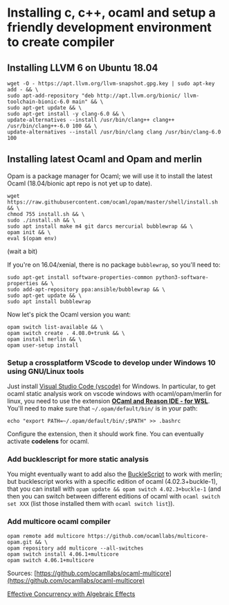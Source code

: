 # Installing c, c++, ocaml and setup a friendly development environment to create compiler

## Installing LLVM 6 on Ubuntu 18.04

    wget -O - https://apt.llvm.org/llvm-snapshot.gpg.key | sudo apt-key add - && \
    sudo apt-add-repository "deb http://apt.llvm.org/bionic/ llvm-toolchain-bionic-6.0 main" && \
    sudo apt-get update && \
    sudo apt-get install -y clang-6.0 && \
    update-alternatives --install /usr/bin/clang++ clang++ /usr/bin/clang++-6.0 100 && \
    update-alternatives --install /usr/bin/clang clang /usr/bin/clang-6.0 100

## Installing latest Ocaml and Opam and merlin

Opam is a package manager for Ocaml; we will use it to install the latest Ocaml (18.04/bionic apt repo is not yet up to date).

    wget https://raw.githubusercontent.com/ocaml/opam/master/shell/install.sh && \
    chmod 755 install.sh && \
    sudo ./install.sh && \
    sudo apt install make m4 git darcs mercurial bubblewrap && \
    opam init && \
    eval $(opam env)

(wait a bit)

If you're on 16.04/xenial, there is no package `bubblewrap`, so you'll need to:

    sudo apt-get install software-properties-common python3-software-properties && \
    sudo add-apt-repository ppa:ansible/bubblewrap && \
    sudo apt-get update && \
    sudo apt install bubblewrap

Now let's pick the Ocaml version you want:

    opam switch list-available && \
    opam switch create . 4.08.0+trunk && \
    opam install merlin && \
    opam user-setup install

### Setup a crossplatform VScode to develop under Windows 10 using GNU/Linux tools

Just install [Visual Studio Code (vscode)](https://code.visualstudio.com/) for Windows.
In particular, to get ocaml static analysis work on vscode windows with ocaml/opam/merlin for linux, you need to use the extension
[**OCaml and Reason IDE - for WSL**](https://marketplace.visualstudio.com/items?itemName=raiscui.reasonml-wsl).
You'll need to make sure that `~/.opam/default/bin/` is in your path:

    echo "export PATH=~/.opam/default/bin/;$PATH" >> .bashrc

Configure the extension, then it should work fine. You can eventually activate **codelens** for ocaml.

### Add bucklescript for more static analysis

You might eventually want to add also the [BuckleScript](https://github.com/BuckleScript/bucklescript/wiki/Installation) to work with merlin; but bucklescript works with a specific edition of ocaml (4.02.3+buckle-1), that you can install with `opam update && opam switch 4.02.3+buckle-1` (and then you can switch between different editions of ocaml with `ocaml switch set XXX` (list those installed them with `ocaml switch list`)).

### Add multicore ocaml compiler

    opam remote add multicore https://github.com/ocamllabs/multicore-opam.git && \
    opam repository add multicore --all-switches
    opam switch install 4.06.1+multicore
    opam switch 4.06.1+multicore

Sources: [https://github.com/ocamllabs/ocaml-multicore](https://github.com/ocamllabs/ocaml-multicore)

[Effective Concurrency with Algebraic Effects](http://kcsrk.info/ocaml/multicore/2015/05/20/effects-multicore/)
